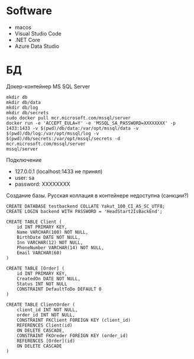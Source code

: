 # Software

* macos
* Visual Studio Code
* .NET Core 
* Azure Data Studio


# БД

Докер-контейнер MS SQL Server

	mkdir db
	mkdir db/data
	mkdir db/log
	mkdir db/secrets
    sudo docker pull mcr.microsoft.com/mssql/server
    docker run -e 'ACCEPT_EULA=Y' -e 'MSSQL_SA_PASSWORD=XXXXXXXX' -p 1433:1433 -v $(pwd)/db/data:/var/opt/mssql/data -v $(pwd)/db/log:/var/opt/mssql/log -v $(pwd)/db/secrets:/var/opt/mssql/secrets -d mcr.microsoft.com/mssql/server
    mssql/server

Подключение

* 127.0.0.1 (localhost:1433 не принял)
* user: sa
* password: XXXXXXXX


Создание базы. Русская коллация в контейнере недоступна (санкции?)

    CREATE DATABASE testbackend COLLATE Yakut_100_CI_AS_SC_UTF8;
    CREATE LOGIN backend WITH PASSWORD = 'HeadStart2IsBackEnd';

	CREATE TABLE Client (
		id INT PRIMARY KEY,
		Name VARCHAR(100) NOT NULL,
		BirthDate DATE NOT NULL,
		Inn VARCHAR(12) NOT NULL,
		PhoneNumber VARCHAR(14) NOT NULL,
		Email VARCHAR(60)
	) 

	CREATE TABLE [Order] (
		id INT PRIMARY KEY,
		CreatedOn DATE NOT NULL,
		Status INT NOT NULL
		CONSTRAINT DefaultToDo DEFAULT 0
	) 

	CREATE TABLE ClientOrder (
		client_id INT NOT NULL,
		order_id INT NOT NULL,
		CONSTRAINT FKClient FOREIGN KEY (client_id) 
		REFERENCES Client(id)
		ON DELETE CASCADE,
		CONSTRAINT FKOreder FOREIGN KEY (order_id) 
		REFERENCES [Order](id)
		ON DELETE CASCADE
	) 
